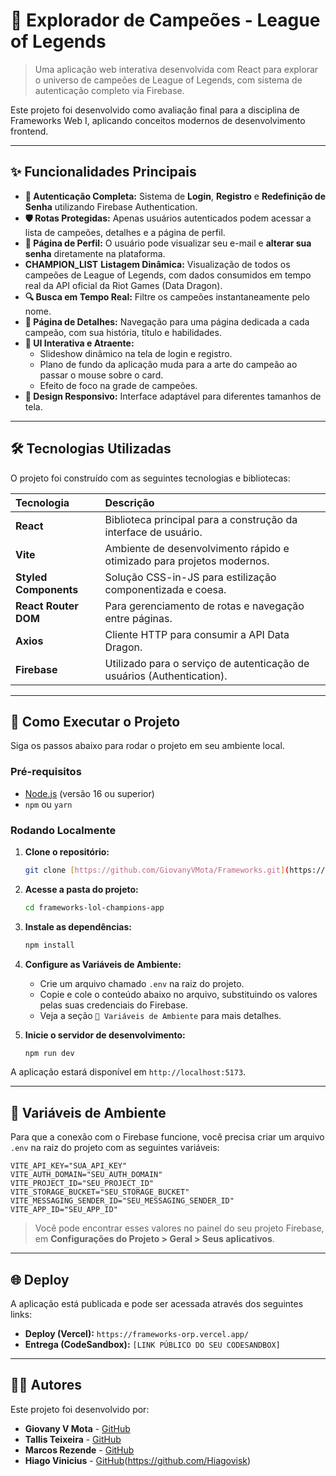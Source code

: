 # 🚀 Explorador de Campeões - League of Legends

> Uma aplicação web interativa desenvolvida com React para explorar o universo de campeões de League of Legends, com sistema de autenticação completo via Firebase.

Este projeto foi desenvolvido como avaliação final para a disciplina de Frameworks Web I, aplicando conceitos modernos de desenvolvimento frontend.


---

## ✨ Funcionalidades Principais

* **🔐 Autenticação Completa:** Sistema de **Login**, **Registro** e **Redefinição de Senha** utilizando Firebase Authentication.
* **🛡️ Rotas Protegidas:** Apenas usuários autenticados podem acessar a lista de campeões, detalhes e a página de perfil.
* **👤 Página de Perfil:** O usuário pode visualizar seu e-mail e **alterar sua senha** diretamente na plataforma.
* **CHAMPION_LIST** **Listagem Dinâmica:** Visualização de todos os campeões de League of Legends, com dados consumidos em tempo real da API oficial da Riot Games (Data Dragon).
* **🔍 Busca em Tempo Real:** Filtre os campeões instantaneamente pelo nome.
* **📄 Página de Detalhes:** Navegação para uma página dedicada a cada campeão, com sua história, título e habilidades.
* **🎨 UI Interativa e Atraente:**
    * Slideshow dinâmico na tela de login e registro.
    * Plano de fundo da aplicação muda para a arte do campeão ao passar o mouse sobre o card.
    * Efeito de foco na grade de campeões.
* **💅 Design Responsivo:** Interface adaptável para diferentes tamanhos de tela.

---

## 🛠️ Tecnologias Utilizadas

O projeto foi construído com as seguintes tecnologias e bibliotecas:

| Tecnologia | Descrição |
| :--- | :--- |
| **React** | Biblioteca principal para a construção da interface de usuário. |
| **Vite** | Ambiente de desenvolvimento rápido e otimizado para projetos modernos. |
| **Styled Components** | Solução CSS-in-JS para estilização componentizada e coesa. |
| **React Router DOM** | Para gerenciamento de rotas e navegação entre páginas. |
| **Axios** | Cliente HTTP para consumir a API Data Dragon. |
| **Firebase** | Utilizado para o serviço de autenticação de usuários (Authentication). |

---

## 🚀 Como Executar o Projeto

Siga os passos abaixo para rodar o projeto em seu ambiente local.

### Pré-requisitos

* [Node.js](https://nodejs.org/en/) (versão 16 ou superior)
* `npm` ou `yarn`

### Rodando Localmente

1.  **Clone o repositório:**
    ```bash
    git clone [https://github.com/GiovanyVMota/Frameworks.git](https://github.com/GiovanyVMota/Frameworks.git)
    ```

2.  **Acesse a pasta do projeto:**
    ```bash
    cd frameworks-lol-champions-app
    ```

3.  **Instale as dependências:**
    ```bash
    npm install
    ```

4.  **Configure as Variáveis de Ambiente:**
    * Crie um arquivo chamado `.env` na raiz do projeto.
    * Copie e cole o conteúdo abaixo no arquivo, substituindo os valores pelas suas credenciais do Firebase.
    * Veja a seção `🔑 Variáveis de Ambiente` para mais detalhes.

5.  **Inicie o servidor de desenvolvimento:**
    ```bash
    npm run dev
    ```

A aplicação estará disponível em `http://localhost:5173`.

---

## 🔑 Variáveis de Ambiente

Para que a conexão com o Firebase funcione, você precisa criar um arquivo `.env` na raiz do projeto com as seguintes variáveis:

```env
VITE_API_KEY="SUA_API_KEY"
VITE_AUTH_DOMAIN="SEU_AUTH_DOMAIN"
VITE_PROJECT_ID="SEU_PROJECT_ID"
VITE_STORAGE_BUCKET="SEU_STORAGE_BUCKET"
VITE_MESSAGING_SENDER_ID="SEU_MESSAGING_SENDER_ID"
VITE_APP_ID="SEU_APP_ID"
```

> Você pode encontrar esses valores no painel do seu projeto Firebase, em **Configurações do Projeto > Geral > Seus aplicativos**.

---

## 🌐 Deploy

A aplicação está publicada e pode ser acessada através dos seguintes links:

* **Deploy (Vercel):** `https://frameworks-orp.vercel.app/`
* **Entrega (CodeSandbox):** `[LINK PÚBLICO DO SEU CODESANDBOX]`

---

## 🧑‍💻 Autores

Este projeto foi desenvolvido por:

* **Giovany V Mota** - [GitHub](https://github.com/GiovanyVMota)
* **Tallis Teixeira** - [GitHub](https://github.com/tallismelo07)
* **Marcos Rezende** - [GitHub](https://github.com/marcosjrzz)
* **Hiago Vinicius** - [GitHub]()(https://github.com/Hiagovisk)